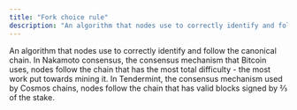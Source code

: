 ```yaml
---
title: "Fork choice rule"
description: "An algorithm that nodes use to correctly identify and follow the canonical chain."
---
```


An algorithm that nodes use to correctly identify and follow the canonical chain. In Nakamoto consensus, the consensus mechanism that Bitcoin uses, nodes follow the chain that has the most total difficulty - the most work put towards mining it. In Tendermint, the consensus mechanism used by Cosmos chains, nodes follow the chain that has valid blocks signed by ⅔ of the stake.
